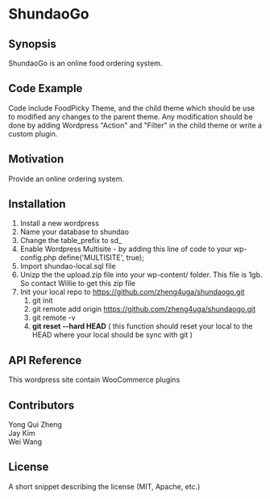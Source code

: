 # ShundaoGo

## Synopsis

ShundaoGo is an online food ordering system. 

## Code Example

Code include FoodPicky Theme, and the child theme which should be use to modified any changes to the parent theme. 
Any modification should be done by adding Wordpress "Action" and "Filter" in the child theme or write a custom plugin.

## Motivation

Provide an online ordering system. 

## Installation

1. Install a new wordpress
2. Name your database to shundao
3. Change the table_prefix to sd_
4. Enable Wordpress Multisite - by adding this line of code to your wp-config.php define('MULTISITE', true);
5. Import shundao-local.sql file
6. Unizp the the upload.zip file into your wp-content/ folder. This file is 1gb. So contact Willie to get this zip file 
7. Init your local repo to https://github.com/zheng4uga/shundaogo.git <br />
    1. git init 
    2. git remote add origin https://github.com/zheng4uga/shundaogo.git
    3. git remote -v
    4. **git reset --hard HEAD** ( this function should reset your local to the HEAD where your local should be sync with git )



## API Reference

This wordpress site contain WooCommerce plugins

## Contributors

Yong Qui Zheng <br />
Jay Kim <br />
Wei Wang <br />

## License

A short snippet describing the license (MIT, Apache, etc.)
